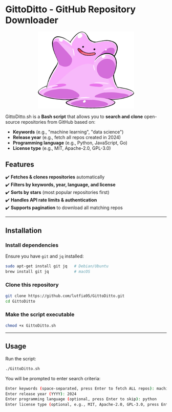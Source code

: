 # GittoDitto - GitHub Repository Downloader

<p align="center">
  <img src="img/747px-132Ditto_Ranger3.png.webp" alt="GittoDitto in Action" width="300">
</p>   


GittoDitto.sh is a **Bash script** that allows you to **search and clone** open-source repositories from GitHub based on:
- **Keywords** (e.g., "machine learning", "data science")
- **Release year** (e.g., fetch all repos created in 2024)
- **Programming language** (e.g., Python, JavaScript, Go)
- **License type** (e.g., MIT, Apache-2.0, GPL-3.0)

## Features
✔️ **Fetches & clones repositories** automatically  
✔️ **Filters by keywords, year, language, and license**  
✔️ **Sorts by stars** (most popular repositories first)  
✔️ **Handles API rate limits & authentication**  
✔️ **Supports pagination** to download all matching repos  

---

##  Installation

### Install dependencies
Ensure you have `git` and `jq` installed:

```bash
sudo apt-get install git jq   # Debian/Ubuntu
brew install git jq           # macOS
```

### Clone this repository
```bash
git clone https://github.com/lutfia95/GittoDitto.git
cd GittoDitto
```

### Make the script executable
```bash
chmod +x GittoDitto.sh
```

---

## Usage
Run the script:
```bash
./GittoDitto.sh
```

You will be prompted to enter search criteria:
```bash
Enter keywords (space-separated, press Enter to fetch ALL repos): machine learning
Enter release year (YYYY): 2024
Enter programming language (optional, press Enter to skip): python
Enter license type (optional, e.g., MIT, Apache-2.0, GPL-3.0, press Enter to skip): MIT
```
